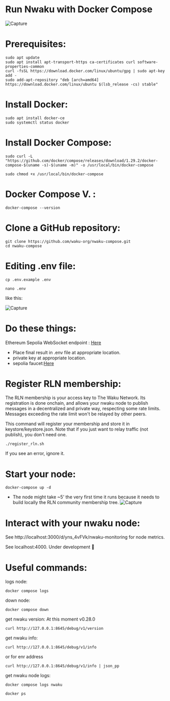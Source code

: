 # Run Nwaku with Docker Compose
![Capture](https://github.com/Rezaheydariii/Run-Nwaku-with-Docker-Compose/assets/140112620/01dbf6e0-e499-4fb4-b4bd-e95f1ba94851)
# Prerequisites:
```
sudo apt update
sudo apt install apt-transport-https ca-certificates curl software-properties-common
curl -fsSL https://download.docker.com/linux/ubuntu/gpg | sudo apt-key add -
sudo add-apt-repository "deb [arch=amd64] https://download.docker.com/linux/ubuntu $(lsb_release -cs) stable"
```
# Install Docker:
```
sudo apt install docker-ce
sudo systemctl status docker
```
# Install Docker Compose:
```
sudo curl -L "https://github.com/docker/compose/releases/download/1.29.2/docker-compose-$(uname -s)-$(uname -m)" -o /usr/local/bin/docker-compose
```
```
sudo chmod +x /usr/local/bin/docker-compose
```
# Docker Compose V. :
```
docker-compose --version
```
# Clone a GitHub repository:
```
git clone https://github.com/waku-org/nwaku-compose.git
cd nwaku-compose
```
# Editing  .env file:
```
cp .env.example .env
```
```
nano .env
```
like this:

![Capture](https://github.com/Rezaheydariii/Run-Nwaku-with-Docker-Compose/assets/140112620/68f68573-bc32-43a5-9086-17ba5e9af668)


# Do these things:
Ethereum Sepolia WebSocket endpoint : [Here](https://github.com/waku-org/nwaku/blob/master/docs/tutorial/pre-requisites-of-running-on-chain-spam-protected-chat2.md#3-access-a-node-on-the-sepolia-testnet-using-infura )
* Place final result in  .env file at appropriate location.
* private key at appropriate location.
* sepolia faucet:[Here](https://www.infura.io/faucet/sepolia)
 # Register RLN membership:
The RLN membership is your access key to The Waku Network. Its registration is done onchain, and allows your nwaku node to publish messages in a decentralized and private way, respecting some rate limits. Messages exceeding the rate limit won't be relayed by other peers.

This command will register your membership and store it in keystore/keystore.json. Note that if you just want to relay traffic (not publish), you don't need one.
```
./register_rln.sh
```
If you see an error, ignore it.
#  Start your node:
```
docker-compose up -d
```
* The node might take ~5' the very first time it runs because it needs to build locally the RLN community membership tree.
![Capture](https://github.com/Rezaheydariii/Run-Nwaku-with-Docker-Compose/assets/140112620/876f92dd-d159-4b52-91a9-3e0a726f4c38)

#  Interact with your nwaku node:
See http://localhost:3000/d/yns_4vFVk/nwaku-monitoring for node metrics.

See localhost:4000. Under development 🚧


# Useful commands:
logs node:
```
docker compose logs
```
down node:
```
docker compose down
```
get nwaku version: At this moment v0.28.0
```
curl http://127.0.0.1:8645/debug/v1/version
```
get nwaku info:
```
curl http://127.0.0.1:8645/debug/v1/info
```
or for enr address
```
curl http://127.0.0.1:8645/debug/v1/info | json_pp
```
get nwaku node logs:
```
docker compose logs nwaku
```

```
docker ps
```

